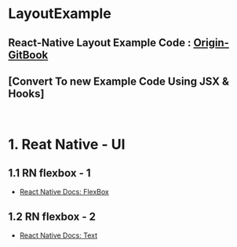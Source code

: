 LayoutExample
===
React-Native Layout Example Code : [Origin-GitBook](https://g6ling.gitbooks.io/react-native-tutorial-korean/1-3ko.html)
---
[Convert To new Example Code Using JSX & Hooks]
---
<br>


# 1. Reat Native - UI
## 1.1 RN flexbox - 1
+ [React Native Docs: FlexBox](https://reactnative.dev/docs/flexbox#__docusaurus)


## 1.2 RN flexbox - 2
+ [React Native Docs: Text](https://reactnative.dev/docs/text.html#style)

